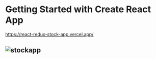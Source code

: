 # Getting Started with Create React App

https://react-redux-stock-app.vercel.app/

## ![stockapp](https://user-images.githubusercontent.com/95312891/232343443-271eeb14-119e-4ce5-b740-19128100bbee.gif)
